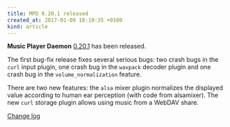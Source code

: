 ```yaml
---
title: MPD 0.20.1 released
created_at: 2017-01-09 18:10:35 +0100
kind: article
---
```


**Music Player Daemon**
[0.20.1](/download/mpd/0.20/mpd-0.20.1.tar.xz)
has been released.

The first bug-fix release fixes several serious bugs: two crash bugs
in the `curl` input plugin, one crash bug in the `wavpack` decoder
plugin and one crash bug in the `volume_normalization` feature.

There are two new features: the `alsa` mixer plugin normalizes the
displayed value according to human ear perception (with code from
alsamixer).  The new `curl` storage plugin allows using music from a
WebDAV share.

[Change log](http://git.musicpd.org/cgit/master/mpd.git/plain/NEWS?h=v0.20.1)
